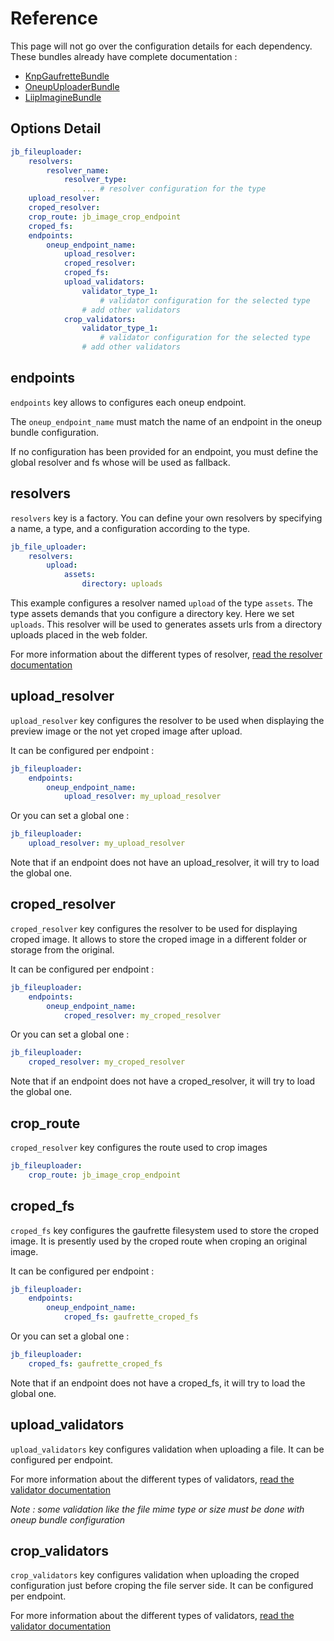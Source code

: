 Reference
=========

This page will not go over the configuration details for each dependency. These bundles already have complete documentation :
* [KnpGaufretteBundle](https://github.com/KnpLabs/KnpGaufretteBundle)
* [OneupUploaderBundle](https://github.com/1up-lab/OneupUploaderBundle/blob/88ae15b1a4e51f0df78394697e7f01bb36e6789d/Resources/doc/index.md)
* [LiipImagineBundle](https://github.com/liip/LiipImagineBundle)

Options Detail
--------------

``` yml
jb_fileuploader:
    resolvers:
        resolver_name:
            resolver_type:
                ... # resolver configuration for the type
    upload_resolver:
    croped_resolver:
    crop_route: jb_image_crop_endpoint
    croped_fs:
    endpoints:
        oneup_endpoint_name:
            upload_resolver:
            croped_resolver:
            croped_fs:
            upload_validators:
                validator_type_1:
                    # validator configuration for the selected type
                # add other validators
            crop_validators:
                validator_type_1:
                    # validator configuration for the selected type
                # add other validators
```

endpoints
---------

`endpoints` key allows to configures each oneup endpoint.

The `oneup_endpoint_name` must match the name of an endpoint in the oneup bundle configuration.

If no configuration has been provided for an endpoint, you must define the global resolver and fs whose will be used as fallback.

resolvers
---------

`resolvers` key is a factory. You can define your own resolvers by specifying a name, a type, and a configuration according to the type.

``` yml
jb_file_uploader:
    resolvers:
        upload:
            assets:
                directory: uploads
```

This example configures a resolver named `upload` of the type `assets`. The type assets demands that you configure a directory key. Here we set `uploads`.
This resolver will be used to generates assets urls from a directory uploads placed in the web folder.

For more information about the different types of resolver, [read the resolver documentation](resolvers.md)

upload_resolver
---------------

`upload_resolver` key configures the resolver to be used when displaying the preview image or the not yet croped image after upload.

It can be configured per endpoint :

``` yml
jb_fileuploader:
    endpoints:
        oneup_endpoint_name:
            upload_resolver: my_upload_resolver
```

Or you can set a global one :

``` yml
jb_fileuploader:
    upload_resolver: my_upload_resolver
```

Note that if an endpoint does not have an upload_resolver, it will try to load the global one.

croped_resolver
---------------

`croped_resolver` key configures the resolver to be used for displaying croped image. It allows to store the croped image in a different folder
or storage from the original.

It can be configured per endpoint :

``` yml
jb_fileuploader:
    endpoints:
        oneup_endpoint_name:
            croped_resolver: my_croped_resolver
```

Or you can set a global one :

``` yml
jb_fileuploader:
    croped_resolver: my_croped_resolver
```

Note that if an endpoint does not have a croped_resolver, it will try to load the global one.

crop_route
----------

`croped_resolver` key configures the route used to crop images

``` yml
jb_fileuploader:
    crop_route: jb_image_crop_endpoint
```

croped_fs
---------

`croped_fs` key configures the gaufrette filesystem used to store the croped image. It is presently used by the croped route when croping an original image.

It can be configured per endpoint :

``` yml
jb_fileuploader:
    endpoints:
        oneup_endpoint_name:
            croped_fs: gaufrette_croped_fs
```

Or you can set a global one :

``` yml
jb_fileuploader:
    croped_fs: gaufrette_croped_fs
```

Note that if an endpoint does not have a croped_fs, it will try to load the global one.

upload_validators
-----------------

`upload_validators` key configures validation when uploading a file. It can be configured per endpoint.

For more information about the different types of validators, [read the validator documentation](validation.md)

*Note : some validation like the file mime type or size must be done with oneup bundle configuration*

crop_validators
---------------

`crop_validators` key configures validation when uploading the croped configuration just before croping the file server side. It can be configured per endpoint.

For more information about the different types of validators, [read the validator documentation](validation.md)
